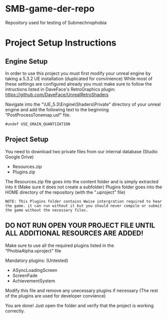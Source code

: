 # SMB-game-der-repo
 Repository used for testing of Submechnophobia

# Project Setup Instructions

## Engine Setup

In order to use this project you must first modify your unreal engine by taking a 5.3.2 UE installation (duplicated for convinience) While most of these settings are configured already you must make sure to follow the intructions listed in DaveFace's RetroGraphics plugin: https://github.com/DaveFace/UnrealRetroShaders

Navigate into the "\UE_5.3\Engine\Shaders\Private" directory of your unreal engine and add the following text to the beginning "PostProcessTonemap.usf" file.

`#undef USE_GRAIN_QUANTIZATION`

## Project Setup

You need to download two private files from our internal database (Studio Google Drive)

- Resources.zip
- Plugins.zip

The Resources.zip file goes into the content folder and is simply extracted into it (Make sure it does not create a subfolder)
Plugins folder goes into the HOME directory of the repository (with the ".uproject" file)

`NOTE: This Plugins folder contains Wwise intergration required to hear the game. it can run without it but you should never compile or submit the game without the necessary files.`

## DO NOT RUN OPEN YOUR PROJECT FILE UNTIL ALL ADDITIONAL RESOURCES ARE ADDED!



Make sure to use all the required plugins listed in the "PhobiaAlpha.uproject" file 

Mandatory plugins: (Untested)

- ASyncLoadingScreen
- ScreenFade
- AchievementSystem

Modify this file and remove any unecessary plugins if necessary (The rest of the plugins are used for developer convience)

You are done! Just open the folder and verify that the project is working correctly.

